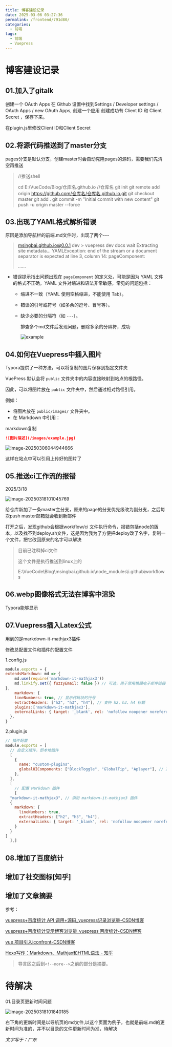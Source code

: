 ```yaml
---
title: 博客建设记录
date: 2025-03-06 03:27:36
permalink: /frontend/791d80/
categories:
  - 前端
tags:
  - 前端
  - Vuepress
---
```



# 博客建设记录

## 01.加入了gitalk

创建一个 OAuth Apps
在 Github 设置中找到Settings / Developer settings / OAuth Apps / new OAuth Apps, 创建一个应用
创建成功有 Client ID 和 Client Secret ，保存下来。

在plugin.js里修改Client ID和Client Secret

## 02.将源代码推送到了master分支

pages分支是默认分支，创建master时会自动克隆pages的源码，需要我们先清空再推送

> //推送shell
>
> cd E:/VueCode/Blog/仓库名.github.io   //仓库名
> git init
> git remote add origin https://github.com/仓库名/仓库名.github.io.git
> git checkout master
> git add .
> git commit -m "Initial commit with new content"
> git push -u origin master --force

## 03.出现了YAML格式解析错误

原因是添加导航栏的前端.md文件时，出现了两个---

>  msingbai.github.io@0.0.1 dev > vuepress dev docs wait Extracting site metadata... YAMLException: end of the stream or a document separator is expected at line 3, column 14:    pageComponent:
>
> ......

- 错误提示指出问题出现在 `pageComponent` 的定义处，可能是因为 YAML 文件的格式不正确。YAML 文件对缩进和语法非常敏感，常见的问题包括：

  - 缩进不一致（YAML 使用空格缩进，不能使用 Tab）。

  - 错误的引号或符号（如多余的逗号、冒号等）。

  - 缺少必要的分隔符（如 `---`）。

    排查多个md文件后发现问题，删除多余的分隔符，成功
    
    ![example](../../.vuepress/public/blog_images/example.png)

## 04.如何在Vuepress中插入图片

Typora提供了一种方法，可以将复制的图片保存到指定文件夹

VuePress 默认会将 `public` 文件夹中的内容直接映射到站点的根路径。

因此，可以将图片放在 `public` 文件夹中，然后通过相对路径引用。

例如：

- 将图片放在 `public/images/` 文件夹中。
- 在 Markdown 中引用：

markdown复制

```markdown
![图片描述](/images/example.jpg)
```

![image-20250306044944666](../../.vuepress/public/blog_images/image-20250306044944666.png)

这样在站点中可以引用上传好的图片了

## 05.推送ci工作流的报错

2025/3/18

![image-20250318101045769](../../.vuepress/public/blog_images/image-20250318101045769.png)

给仓库新加了一条master主分支，原来的page的分支优先级改为副分支，之后每次push master邮箱就会收到新邮件

打开之后，发现github会根据workflow/ci 文件执行命令，报错包括node的版本，以及找不到deploy.sh文件，这是因为我为了方便把deploy改了名字，复制一个文件，把它改回原来的名字可以解决

> 目前已注释掉ci文件
>
> 这个文件是执行推送到linux上的
>
> E:\VueCode\Blog\msingbai.github.io\node_modules\i\.github\workflows

## 06.webp图像格式无法在博客中渲染

Typora能够显示

## 07.Vuepress插入Latex公式

用到的是markdown-it-mathjax3插件

修改总配置文件和插件的配置文件

1.config.js

```js
module.exports = {
extendsMarkdown: md => {
    md.use(require('markdown-it-mathjax3'))
    md.linkify.set({ fuzzyEmail: false }) // 可选，用于禁用模糊电子邮件链接
},
    markdown: {
    lineNumbers: true, // 显示代码块的行号
    extractHeaders: ["h2", "h3", "h4"], // 支持 h2、h3、h4 标题
    plugins:['markdown-it-mathjax3'],
    externalLinks: { target: '_blank', rel: 'nofollow noopener noreferrer' }
  }，
}
```
2.plugin.js

```javascript
// 插件配置
module.exports = [
  // 自定义插件，即本地插件
  [
    {
      name: "custom-plugins",
      globalUIComponents: ["BlockToggle", "GlobalTip", "Aplayer"], // 2.x 版本 globalUIComponents 改名为 clientAppRootComponentFiles
    },
  ],
  [
    // 配置 Markdown 插件
    [
  "markdown-it-mathjax3", // 添加 markdown-it-mathjax3 插件
  {
    markdown: {
      lineNumbers: true,
      extractHeaders: ["h2", "h3", "h4"],
      externalLinks: { target: '_blank', rel: 'nofollow noopener noreferrer' }
    }
  }
]
  ],]
```

## 08.增加了百度统计

## 增加了社交图标[知乎]

## 增加了文章摘要

参考：

[vuepress+百度统计 API 调用+源码_vuepress记录浏览量-CSDN博客](https://blog.csdn.net/weixin_40532650/article/details/116064497)

[vuepress+百度统计显示博客浏览量_vuepress 百度统计-CSDN博客](https://blog.csdn.net/weixin_45732455/article/details/129975128)

[vue 项目引入iconfront-CSDN博客](https://blog.csdn.net/yhr19910929/article/details/106091859)

[Hexo写作：Markdown、Mathjax和HTML语法 - 知乎](https://zhuanlan.zhihu.com/p/599068136/)

> 导言区之后到`<!--more-->`之前的部分是摘要。

# 待解决

01.目录页更新时间问题

![image-20250318101840185](../../.vuepress/public/blog_images/image-20250318101840185.png)

右下角的更新时间是以导航页的md文件,以这个页面为例子，也就是前端.md的更新时间为准的，并不以目录的文件更新时间为准，待解决

*文字写于：广东*

